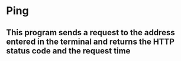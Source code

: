 # Ping
## This program sends a request to the address entered in the terminal and returns the HTTP status code and the request time
